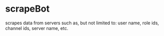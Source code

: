 # scrapeBot
scrapes data from servers such as, but not limited to: user name, role ids, channel ids, server name, etc. 

